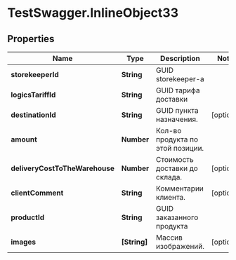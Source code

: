 # TestSwagger.InlineObject33

## Properties

Name | Type | Description | Notes
------------ | ------------- | ------------- | -------------
**storekeeperId** | **String** | GUID storekeeper-a | 
**logicsTariffId** | **String** | GUID тарифа доставки | 
**destinationId** | **String** | GUID пункта назначения. | [optional] 
**amount** | **Number** | Кол-во продукта по этой позиции. | 
**deliveryCostToTheWarehouse** | **Number** | Стоимость доставки до склада. | [optional] 
**clientComment** | **String** | Комментарии клиента. | [optional] 
**productId** | **String** | GUID заказанного продукта | 
**images** | **[String]** | Массив изображений. | [optional] 


